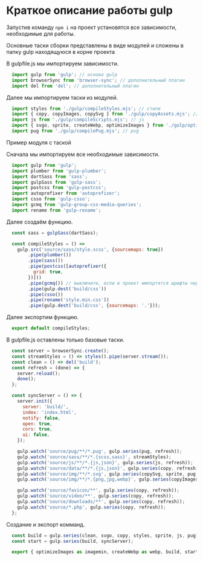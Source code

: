 # Краткоe описание работы gulp

Запустив команду `npm i` на проект установятся все зависимости, необходимые для работы.

Основные таски сборки представлены в виде модулей и сложены в папку gulp находящуюся в корне проекта

В gulpfile.js мы импортируем зависимости.

```js
  import gulp from 'gulp'; // основа gulp
  import browserSync from 'browser-sync'; // дополнительный плагин
  import del from 'del'; // дополнительный плагин
```

Далее мы импортируем таски из модулей.

```js
  import styles from './gulp/compileStyles.mjs'; // стили
  import { copy, copyImages, copySvg } from './gulp/copyAssets.mjs'; // копирование
  import js from './gulp/compileScripts.mjs'; // js
  import { svgo, sprite, createWebp, optimizeImages } from './gulp/optimizeImages.mjs'; // работа с графикой
  import pug from './gulp/compilePug.mjs'; // pug
```

Пример модуля с таской

Сначала мы импортируем все необходимые зависимости.

```js
  import gulp from 'gulp';
  import plumber from 'gulp-plumber';
  import dartSass from 'sass';
  import gulpSass from 'gulp-sass';
  import postcss from 'gulp-postcss';
  import autoprefixer from 'autoprefixer';
  import csso from 'gulp-csso';
  import gcmq from 'gulp-group-css-media-queries';
  import rename from 'gulp-rename';
```

Далее создаём функцию.

```js
  const sass = gulpSass(dartSass);

  const compileStyles = () =>
    gulp.src('source/sass/style.scss', {sourcemaps: true})
        .pipe(plumber())
        .pipe(sass())
        .pipe(postcss([autoprefixer({
          grid: true,
        })]))
        .pipe(gcmq()) // выключите, если в проект импортятся шрифты через ссылку на внешний источник
        .pipe(gulp.dest('build/css'))
        .pipe(csso())
        .pipe(rename('style.min.css'))
        .pipe(gulp.dest('build/css', {sourcemaps: '.'}));
```
Далее экспортим функцию.

```js
  export default compileStyles;
```

В gulpfile.js оставлены только базовые таски.

```js
  const server = browserSync.create();
  const streamStyles = () => styles().pipe(server.stream());
  const clean = () => del('build');
  const refresh = (done) => {
    server.reload();
    done();
  };

  const syncServer = () => {
    server.init({
      server: 'build/',
      index: 'index.html',
      notify: false,
      open: true,
      cors: true,
      ui: false,
    });

    gulp.watch('source/pug/**/*.pug', gulp.series(pug, refresh));
    gulp.watch('source/sass/**/*.{scss,sass}', streamStyles);
    gulp.watch('source/js/**/*.{js,json}', gulp.series(js, refresh));
    gulp.watch('source/data/**/*.{js,json}', gulp.series(copy, refresh));
    gulp.watch('source/img/**/*.svg', gulp.series(copySvg, sprite, pug, refresh));
    gulp.watch('source/img/**/*.{png,jpg,webp}', gulp.series(copyImages, pug, refresh));

    gulp.watch('source/favicon/**', gulp.series(copy, refresh));
    gulp.watch('source/video/**', gulp.series(copy, refresh));
    gulp.watch('source/downloads/**', gulp.series(copy, refresh));
    gulp.watch('source/*.php', gulp.series(copy, refresh));
  };
```

Создание и экспорт комманд.

```js
  const build = gulp.series(clean, svgo, copy, styles, sprite, js, pug);
  const start = gulp.series(build, syncServer);

  export { optimizeImages as imagemin, createWebp as webp, build, start };
```

